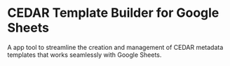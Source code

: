 # CEDAR Template Builder for Google Sheets

A app tool to streamline the creation and management of CEDAR metadata templates that works seamlessly with Google Sheets.

